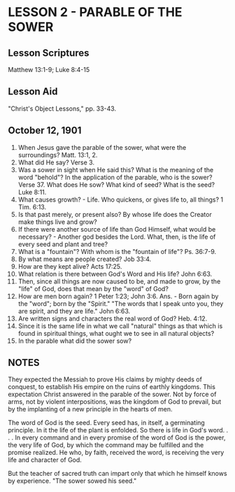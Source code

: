 # LESSON 2 - PARABLE OF THE SOWER

## Lesson Scriptures
Matthew 13:1-9; Luke 8:4-15

## Lesson Aid
"Christ's Object Lessons," pp. 33-43.

## October 12, 1901

1. When Jesus gave the parable of the sower, what were the surroundings? Matt. 13:1, 2.
2. What did He say? Verse 3.
3. Was a sower in sight when He said this? What is the meaning of the word "behold"? In the application of the parable, who is the sower? Verse 37. What does He sow? What kind of seed? What is the seed? Luke 8:11.
4. What causes growth? - Life. Who quickens, or gives life to, all things? 1 Tim. 6:13.
5. Is that past merely, or present also? By whose life does the Creator make things live and grow?
6. If there were another source of life than God Himself, what would be necessary? - Another god besides the Lord. What, then, is the life of every seed and plant and tree?
7. What is a "fountain"? With whom is the "fountain of life"? Ps. 36:7-9.
8. By what means are people created? Job 33:4.
9. How are they kept alive? Acts 17:25.
10. What relation is there between God's Word and His life? John 6:63.
11. Then, since all things are now caused to be, and made to grow, by the "life" of God, does that mean by the "word" of God?
12. How are men born again? 1 Peter 1:23; John 3:6. Ans. - Born again by the "word"; born by the "Spirit." "The words that I speak unto you, they are spirit, and they are life." John 6:63.
13. Are written signs and characters the real word of God? Heb. 4:12.
14. Since it is the same life in what we call "natural" things as that which is found in spiritual things, what ought we to see in all natural objects?
15. In the parable what did the sower sow?

## NOTES

They expected the Messiah to prove His claims by mighty deeds of conquest, to establish His empire on the ruins of earthly kingdoms. This expectation Christ answered in the parable of the sower. Not by force of arms, not by violent interpositions, was the kingdom of God to prevail, but by the implanting of a new principle in the hearts of men.

The word of God is the seed. Every seed has, in itself, a germinating principle. In it the life of the plant is enfolded. So there is life in God's word. . . . In every command and in every promise of the word of God is the power, the very life of God, by which the command may be fulfilled and the promise realized. He who, by faith, received the word, is receiving the very life and character of God.

But the teacher of sacred truth can impart only that which he himself knows by experience. "The sower sowed his seed."